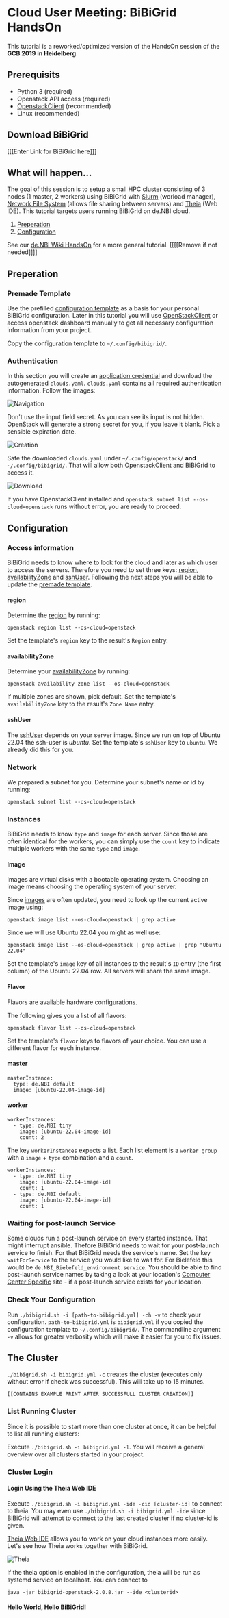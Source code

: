 # Cloud User Meeting: BiBiGrid HandsOn

This tutorial is a reworked/optimized version of the HandsOn session of the **GCB 2019 in Heidelberg**.

## Prerequisits

- Python 3 (required)
- Openstack API access (required)
- [OpenstackClient](https://pypi.org/project/python-openstackclient/) (recommended)
- Linux (recommended)

## Download BiBiGrid

[[[Enter Link for BiBiGrid here]]]

## What will happen...

The goal of this session is to setup a small HPC cluster consisting of 3 nodes  (1 master, 2 workers) using BiBiGrid with [Slurm](https://slurm.schedmd.com/quickstart.html) (worload manager),  [Network File System](https://linux.die.net/man/5/nfs) (allows file sharing between servers) and [Theia](https://theia-ide.org/docs/user_getting_started/)  (Web IDE). This tutorial targets users running BiBiGrid on de.NBI cloud.

1. [Preperation](#preperation)
2. [Configuration](#configuration)


See our [de.NBI Wiki HandsOn](https://cloud.denbi.de/wiki/Tutorials/BiBiGrid/) for a more general tutorial. [[[[Remove if not needed]]]]

## Preperation

### Premade Template

Use the prefilled [configuration template](resources/bibigrid.yml) as a basis for your personal BiBiGrid configuration. Later in this tutorial you will use [OpenStackClient](https://pypi.org/project/python-openstackclient/) or access openstack dashboard manually to get all necessary configuration information from your project.

Copy the configuration template to `~/.config/bibigrid/`.

### Authentication

In this section you will create an [application credential](https://access.redhat.com/documentation/zh-cn/red_hat_openstack_platform/14/html/users_and_identity_management_guide/application_credentials) and download the autogenerated `clouds.yaml`. `clouds.yaml` contains all required authentication information. Follow the images:

![Navigation](images/ac_screen1.png)

Don't use the input field secret. As you can see its input is not hidden. OpenStack will generate a strong secret for you, if you leave it blank. Pick a sensible expiration date.

![Creation](images/ac_screen2.png)

Safe the downloaded `clouds.yaml` under `~/.config/openstack/` **and** `~/.config/bibigrid/`. That will allow both OpenstackClient and BiBiGrid to access it.

![Download](images/ac_screen3.png)

If you have OpenstackClient installed and `openstack subnet list --os-cloud=openstack` runs without error, you are ready to proceed.

## Configuration

### Access information

BiBiGrid needs to know where to look for the cloud and later as which user to access the servers. Therefore you need to set three keys: [region](https://docs.openstack.org/python-openstackclient/rocky/cli/command-objects/region.html), [availabilityZone](https://docs.openstack.org/nova/latest/admin/availability-zones.html) and [sshUser](https://www.redhat.com/sysadmin/access-remote-systems-ssh). Following the next steps you will be able to update the [premade template](#premade-template).

#### region

Determine the [region](https://docs.openstack.org/python-openstackclient/rocky/cli/command-objects/region.html) by running:

```
openstack region list --os-cloud=openstack
```

Set the template's `region` key to the result's `Region` entry.

#### availabilityZone

Determine your [availabilityZone](https://docs.openstack.org/nova/latest/admin/availability-zones.html) by running:

```
openstack availability zone list --os-cloud=openstack
```

If multiple zones are shown, pick default. Set the template's `availabilityZone` key to the result's `Zone Name` entry.

#### sshUser

The [sshUser](https://www.redhat.com/sysadmin/access-remote-systems-ssh) depends on your server image. Since we run on top of Ubuntu 22.04 the ssh-user is *ubuntu*. Set the template's `sshUser` key to `ubuntu`. We already did this for you.

### Network

We prepared a subnet for you. Determine your subnet's name or id by running:

```
openstack subnet list --os-cloud=openstack
```

### Instances

BiBiGrid needs to know `type` and `image` for each server. Since those are often identical for the workers, you can simply use the `count` key to indicate multiple workers with the same `type` and `image`.

#### Image
Images are virtual disks with a bootable operating system. Choosing an image means choosing the operating system of your server.

Since [images](https://docs.openstack.org/image-guide/introduction.html) are often updated, you need to look up the current active image using:

```
openstack image list --os-cloud=openstack | grep active
```

Since we will use Ubuntu 22.04 you might as well use:

```
openstack image list --os-cloud=openstack | grep active | grep "Ubuntu 22.04"
```

Set the template's `image` key of all instances to the result's `ID` entry (the first column) of the Ubuntu 22.04 row. All servers will share the same image.

#### Flavor

Flavors are available hardware configurations.

The following gives you a list of all flavors:

```
openstack flavor list --os-cloud=openstack
```

Set the template's `flavor` keys to flavors of your choice. You can use a different flavor for each instance.

#### master

```
masterInstance:
  type: de.NBI default
  image: [ubuntu-22.04-image-id]
```

#### worker
```
workerInstances:
  - type: de.NBI tiny
    image: [ubuntu-22.04-image-id]
    count: 2
```

The key `workerInstances` expects a list. Each list element is a `worker group` with a `image` + `type` combination and a `count`.
```
workerInstances:
  - type: de.NBI tiny
    image: [ubuntu-22.04-image-id]
    count: 1
  - type: de.NBI default
    image: [ubuntu-22.04-image-id]
    count: 1
```

### Waiting for post-launch Service

Some clouds run a post-launch service on every started instance. That might interrupt ansible. Thefore BiBiGrid needs to wait for your post-launch service to finish. For that BiBiGrid needs the service's name. Set the key `waitForService` to the service you would like to wait for. For Bielefeld this would be `de.NBI_Bielefeld_environment.service`. You should be able to find post-launch service names by taking a look at your location's [Computer Center Specific](https://cloud.denbi.de/wiki/) site - if a post-launch service exists for your location.

### Check Your Configuration
Run `./bibigrid.sh -i [path-to-bibigrid.yml] -ch -v` to check your configuration. `path-to-bibigrid.yml` is `bibigrid.yml` if you copied the configuration template to `~/.config/bibigrid/`. The commandline argument `-v` allows for greater verbosity which will make it easier for you to fix issues.

## The Cluster
`./bibigrid.sh -i bibigrid.yml -c` creates the cluster (executes only without error if check was successful). This will take up to 15 minutes.

```
[[CONTAINS EXAMPLE PRINT AFTER SUCCESSFULL CLUSTER CREATION]]
```

### List Running Cluster
Since it is possible to start more than one cluster at once, it can be helpful to list all running clusters:

Execute `./bibigrid.sh -i bibigrid.yml -l`. You will receive a general overview over all clusters started in your project.

### Cluster Login

#### Login Using the Theia Web IDE
Execute `./bibigrid.sh -i bibigrid.yml -ide -cid [cluster-id]` to connect to theia. You may even use `./bibigrid.sh -i bibigrid.yml -ide` since BiBiGrid will attempt to connect to the last created cluster if no cluster-id is given.

[Theia Web IDE](https://www.theia-ide.org/) allows you to work on your cloud instances more easily. Let's see how Theia works together with BiBiGrid. 

![Theia](images/theia.png)

If the theia option is enabled in the configuration, theia will be run as systemd service on localhost. You can connect to 

`java -jar bibigrid-openstack-2.0.8.jar --ide <clusterid>`

#### Hello World, Hello BiBiGrid!